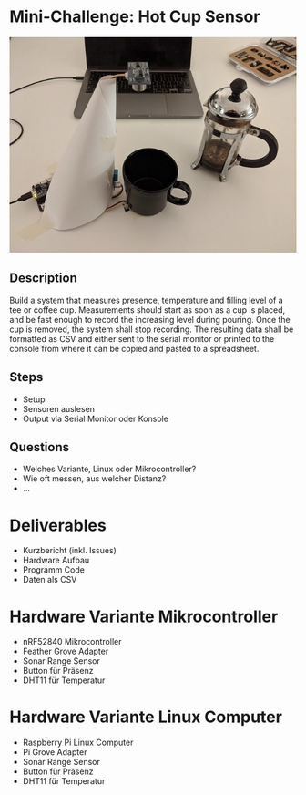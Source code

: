 # Mini-Challenge: Hot Cup Sensor

<img src="setup.jpg" width="540"/>

## Description
Build a system that measures presence, temperature and filling level of a tee or coffee cup. Measurements should start as soon as a cup is placed, and be fast enough to record the increasing level during pouring. Once the cup is removed, the system shall stop recording. The resulting data shall be formatted as CSV and either sent to the serial monitor or printed to the console from where it can be copied and pasted to a spreadsheet.

## Steps
- Setup
- Sensoren auslesen
- Output via Serial Monitor oder Konsole

## Questions
- Welches Variante, Linux oder Mikrocontroller?
- Wie oft messen, aus welcher Distanz?
- ...

# Deliverables
- Kurzbericht (inkl. Issues)
- Hardware Aufbau
- Programm Code
- Daten als CSV

# Hardware Variante Mikrocontroller
- nRF52840 Mikrocontroller
- Feather Grove Adapter
- Sonar Range Sensor
- Button für Präsenz
- DHT11 für Temperatur

# Hardware Variante Linux Computer
- Raspberry Pi Linux Computer
- Pi Grove Adapter
- Sonar Range Sensor
- Button für Präsenz
- DHT11 für Temperatur
